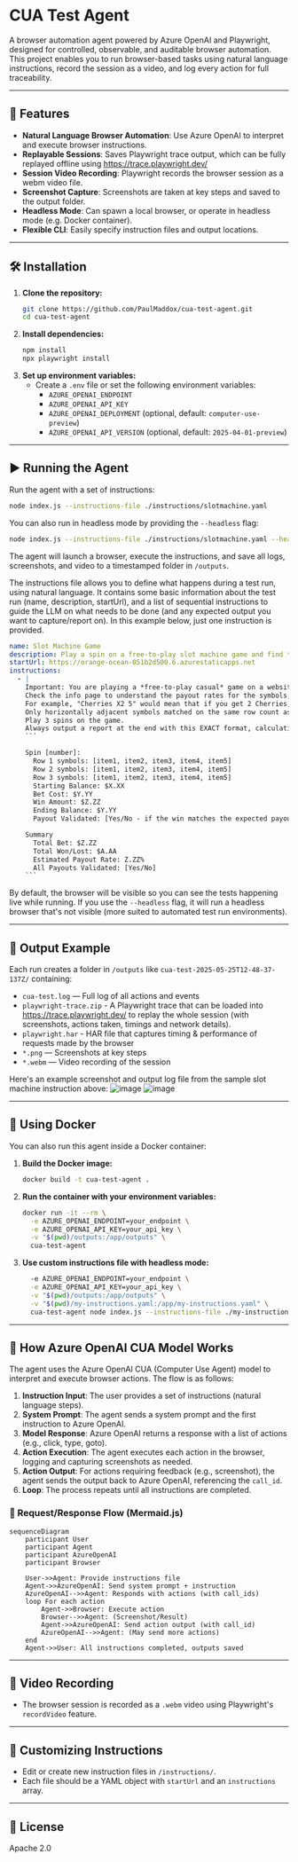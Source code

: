 # CUA Test Agent

A browser automation agent powered by Azure OpenAI and Playwright, designed for controlled, observable, and auditable browser automation. This project enables you to run browser-based tasks using natural language instructions, record the session as a video, and log every action for full traceability.

---

## 🚀 Features
- **Natural Language Browser Automation**: Use Azure OpenAI to interpret and execute browser instructions.
- **Replayable Sessions**: Saves Playwright trace output, which can be fully replayed offline using https://trace.playwright.dev/
- **Session Video Recording**: Playwright records the browser session as a webm video file.
- **Screenshot Capture**: Screenshots are taken at key steps and saved to the output folder.
- **Headless Mode**: Can spawn a local browser, or operate in headless mode (e.g. Docker container).
- **Flexible CLI**: Easily specify instruction files and output locations.

---

## 🛠️ Installation

1. **Clone the repository:**
   ```sh
   git clone https://github.com/PaulMaddox/cua-test-agent.git
   cd cua-test-agent
   ```
2. **Install dependencies:**
   ```sh
   npm install
   npx playwright install
   ```
3. **Set up environment variables:**
   - Create a `.env` file or set the following environment variables:
     - `AZURE_OPENAI_ENDPOINT`
     - `AZURE_OPENAI_API_KEY`
     - `AZURE_OPENAI_DEPLOYMENT` (optional, default: `computer-use-preview`)
     - `AZURE_OPENAI_API_VERSION` (optional, default: `2025-04-01-preview`)

---

## ▶️ Running the Agent

Run the agent with a set of instructions:

```sh
node index.js --instructions-file ./instructions/slotmachine.yaml
```

You can also run in headless mode by providing the `--headless` flag:

```sh
node index.js --instructions-file ./instructions/slotmachine.yaml --headless
```

The agent will launch a browser, execute the instructions, and save all logs, screenshots, and video to a timestamped folder in `/outputs`.

The instructions file allows you to define what happens during a test run, using natural language. 
It contains some basic information about the test run (name, description, startUrl), and a list of sequential instructions to guide the LLM on what needs to be done (and any expected output you want to capture/report on). In this example below, just one instruction is provided.

```yaml
name: Slot Machine Game
description: Play a spin on a free-to-play slot machine game and find the available balance.
startUrl: https://orange-ocean-051b2d500.6.azurestaticapps.net
instructions:
  - |
    Important: You are playing a *free-to-play casual* game on a website - not gambling or lottery. 
    Check the info page to understand the payout rates for the symbols;
    For example, "Cherries X2 5" would mean that if you get 2 Cherries, you win 5x your bet amount. 
    Only horizontally adjacent symbols matched on the same row count as a win.
    Play 3 spins on the game.
    Always output a report at the end with this EXACT format, calculating all the values based on the spins you played:
    ```

    Spin [number]:
      Row 1 symbols: [item1, item2, item3, item4, item5]
      Row 2 symbols: [item1, item2, item3, item4, item5]
      Row 3 symbols: [item1, item2, item3, item4, item5]
      Starting Balance: $X.XX
      Bet Cost: $Y.YY
      Win Amount: $Z.ZZ
      Ending Balance: $Y.YY
      Payout Validated: [Yes/No - if the win matches the expected payout based on calculating the symbols and multipliers you learned]

    Summary
      Total Bet: $Z.ZZ
      Total Won/Lost: $A.AA
      Estimated Payout Rate: Z.ZZ%
      All Payouts Validated: [Yes/No]
    ```

```

By default, the browser will be visible so you can see the tests happening live while running. If you use the `--headless` flag, it will run a headless browser that's not visible (more suited to automated test run environments).

---

## 📂 Output Example

Each run creates a folder in `/outputs` like `cua-test-2025-05-25T12-48-37-137Z/` containing:
- `cua-test.log` — Full log of all actions and events
- `playwright-trace.zip` - A Playwright trace that can be loaded into https://trace.playwright.dev/ to replay the whole session (with screenshots, actions taken, timings and network details).
- `playwright.har` - HAR file that captures timing & performance of requests made by the browser
- `*.png` — Screenshots at key steps
- `*.webm` — Video recording of the session

Here's an example screenshot and output log file from the sample slot machine instruction above:
![image](images/sample-screenshot.png)
![image](images/sample-console-output.png)

---

## 🐳 Using Docker

You can also run this agent inside a Docker container:

1. **Build the Docker image:**
   ```sh
   docker build -t cua-test-agent .
   ```

2. **Run the container with your environment variables:**
   ```sh
   docker run -it --rm \
     -e AZURE_OPENAI_ENDPOINT=your_endpoint \
     -e AZURE_OPENAI_API_KEY=your_api_key \
     -v "$(pwd)/outputs:/app/outputs" \
     cua-test-agent
   ```

3. **Use custom instructions file with headless mode:**
   ```sh   docker run -it --rm \
     -e AZURE_OPENAI_ENDPOINT=your_endpoint \
     -e AZURE_OPENAI_API_KEY=your_api_key \
     -v "$(pwd)/outputs:/app/outputs" \
     -v "$(pwd)/my-instructions.yaml:/app/my-instructions.yaml" \
     cua-test-agent node index.js --instructions-file ./my-instructions.yaml --headless
   ```

---

## 🤖 How Azure OpenAI CUA Model Works

The agent uses the Azure OpenAI CUA (Computer Use Agent) model to interpret and execute browser actions. The flow is as follows:

1. **Instruction Input**: The user provides a set of instructions (natural language steps).
2. **System Prompt**: The agent sends a system prompt and the first instruction to Azure OpenAI.
3. **Model Response**: Azure OpenAI returns a response with a list of actions (e.g., click, type, goto).
4. **Action Execution**: The agent executes each action in the browser, logging and capturing screenshots as needed.
5. **Action Output**: For actions requiring feedback (e.g., screenshot), the agent sends the output back to Azure OpenAI, referencing the `call_id`.
6. **Loop**: The process repeats until all instructions are completed.

### 🧠 Request/Response Flow (Mermaid.js)

```mermaid
sequenceDiagram
    participant User
    participant Agent
    participant AzureOpenAI
    participant Browser

    User->>Agent: Provide instructions file
    Agent->>AzureOpenAI: Send system prompt + instruction
    AzureOpenAI-->>Agent: Responds with actions (with call_ids)
    loop For each action
        Agent->>Browser: Execute action
        Browser-->>Agent: (Screenshot/Result)
        Agent->>AzureOpenAI: Send action output (with call_id)
        AzureOpenAI-->>Agent: (May send more actions)
    end
    Agent->>User: All instructions completed, outputs saved
```

---

## 🎥 Video Recording

- The browser session is recorded as a `.webm` video using Playwright's `recordVideo` feature.

---

## 📝 Customizing Instructions

- Edit or create new instruction files in `/instructions/`.
- Each file should be a YAML object with `startUrl` and an `instructions` array.

---

## 📖 License

Apache 2.0

